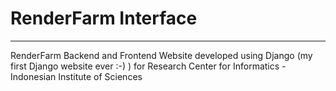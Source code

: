 RenderFarm Interface
==================



----------
RenderFarm Backend and Frontend Website developed using Django (my first Django website ever :-) ) for Research Center for Informatics - Indonesian Institute of Sciences